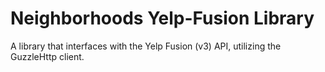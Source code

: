 # Neighborhoods Yelp-Fusion Library

A library that interfaces with the Yelp Fusion (v3) API, utilizing the GuzzleHttp client.

